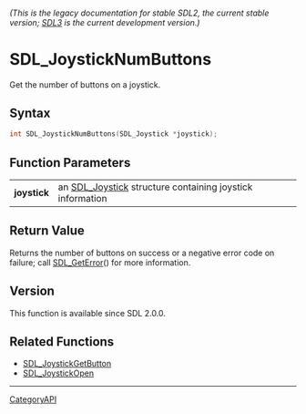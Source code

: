 ###### (This is the legacy documentation for stable SDL2, the current stable version; [SDL3](https://wiki.libsdl.org/SDL3/) is the current development version.)
# SDL_JoystickNumButtons

Get the number of buttons on a joystick.

## Syntax

```c
int SDL_JoystickNumButtons(SDL_Joystick *joystick);

```

## Function Parameters

|                  |                                                                           |
| ---------------- | ------------------------------------------------------------------------- |
| **joystick**     | an [SDL_Joystick](SDL_Joystick.md) structure containing joystick information |

## Return Value

Returns the number of buttons on success or a negative error code on
failure; call [SDL_GetError](SDL_GetError.md)() for more information.

## Version

This function is available since SDL 2.0.0.

## Related Functions

* [SDL_JoystickGetButton](SDL_JoystickGetButton.md)
* [SDL_JoystickOpen](SDL_JoystickOpen.md)

----
[CategoryAPI](CategoryAPI.md)
